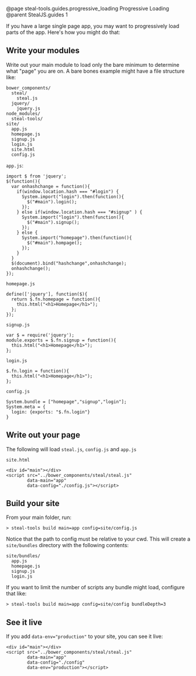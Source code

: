 @page steal-tools.guides.progressive_loading Progressive Loading
@parent StealJS.guides 1

If you have a large single page app, you may want to progressively load parts 
of the app.  Here's how you might do that:

## Write your modules

Write out your main module to load only the bare minimum to determine what "page" you 
are on. A bare bones example might have a file structure like:

    bower_components/
      steal/
        steal.js
      jquery/
        jquery.js
    node_modules/
      steal-tools/
    site/
      app.js
      homepage.js
      signup.js
      login.js
      site.html
      config.js
      
`app.js`:

    import $ from 'jquery';
    $(function(){
      var onhashchange = function(){
        if(window.location.hash === "#login") {
          System.import("login").then(function(){
            $("#main").login();
          });
        } else if(window.location.hash === "#signup" ) {
          System.import("login").then(function(){
            $("#main").signup();
          });
        } else {
          System.import("homepage").then(function(){
            $("#main").hompage();
          });
        }
      }
      $(document).bind("hashchange",onhashchange);
      onhashchange();
    });

`homepage.js`

    define(['jquery'], function($){
      return $.fn.homepage = function(){
        this.html("<h1>Homepage</h1>");
      };
    });
    
`signup.js`

    var $ = require('jquery');
    module.exports = $.fn.signup = function(){
      this.html("<h1>Homepage</h1>");
    };

`login.js`

    $.fn.login = function(){
      this.html("<h1>Homepage</h1>");
    };

`config.js`

    System.bundle = ["homepage","signup","login"];
    System.meta = {
      login: {exports: "$.fn.login"}
    }

## Write out your page

The following will load `steal.js`, `config.js` and `app.js`

`site.html`
    
    <div id="main"></div>
    <script src="../bower_components/steal/steal.js"
            data-main="app"
            data-config="./config.js"></script>

## Build your site

From your main folder, run:

    > steal-tools build main=app config=site/config.js

Notice that the path to config must be relative to your cwd. This will create a 
`site/bundles` directory with the following contents:

    site/bundles/
      app.js
      homepage.js
      signup.js
      login.js

If you want to limit the number of scripts any bundle might load, configure that like:

    > steal-tools build main=app config=site/config bundleDepth=3

## See it live

If you add `data-env="production"` to your site, you can see it live:

    <div id="main"></div>
    <script src="../bower_components/steal/steal.js"
            data-main="app"
            data-config="./config"
            data-env="production"></script>
